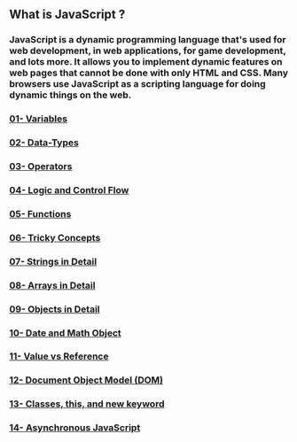 ## What is JavaScript ?
### JavaScript is a dynamic programming language that's used for web development, in web applications, for game development, and lots more. It allows you to implement dynamic features on web pages that cannot be done with only HTML and CSS. Many browsers use JavaScript as a scripting language for doing dynamic things on the web.

### [01- Variables](https://github.com/SaishJ/JavaScript-Begineer-to-Advanced/tree/01-Variables)
### [02- Data-Types](https://github.com/SaishJ/JavaScript-Begineer-to-Advanced/tree/02-Data-Types)
### [03- Operators](https://github.com/SaishJ/JavaScript-Begineer-to-Advanced/tree/03-Operators)
### [04- Logic and Control Flow](https://github.com/SaishJ/JavaScript-Begineer-to-Advanced/tree/04-Logic_and_Control_Flow)
### [05- Functions](https://github.com/SaishJ/JavaScript-Begineer-to-Advanced/tree/05-Functions)
### [06- Tricky Concepts](https://github.com/SaishJ/JavaScript-Begineer-to-Advanced/tree/06-Tricky-Concepts)
### [07- Strings in Detail](https://github.com/SaishJ/JavaScript-Begineer-to-Advanced/tree/07-Strings_in_Detail)
### [08- Arrays in Detail](https://github.com/SaishJ/JavaScript-Begineer-to-Advanced/tree/08-Arrays_in_Detail)
### [09- Objects in Detail](https://github.com/SaishJ/JavaScript-Begineer-to-Advanced/tree/09-Objects_in_Detail)
### [10- Date and Math Object](https://github.com/SaishJ/JavaScript-Begineer-to-Advanced/tree/10-Date_and_Math_Object)
### [11- Value vs Reference](https://github.com/SaishJ/JavaScript-Begineer-to-Advanced/tree/11-Value_vs_Reference)
### [12- Document Object Model (DOM)](https://github.com/SaishJ/JavaScript-Begineer-to-Advanced/tree/12-Document_Object_Model)
### [13- Classes, this, and new keyword](https://github.com/SaishJ/JavaScript-Begineer-to-Advanced/tree/13-Classes%2C_this_and_new_keyword)
### [14- Asynchronous JavaScript](https://github.com/SaishJ/JavaScript-Begineer-to-Advanced/tree/14-Asynchronous_JavaScript)
